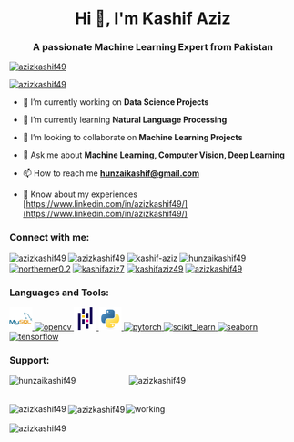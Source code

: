 <h1 align="center">Hi 👋, I'm Kashif Aziz</h1>
<h3 align="center">A passionate Machine Learning Expert from Pakistan</h3>

<p align="left"> <a href="https://github.com/ryo-ma/github-profile-trophy"><img src="https://github-profile-trophy.vercel.app/?username=azizkashif49" alt="azizkashif49" /></a> </p>

<p align="left"> <a href="https://twitter.com/azizkashif49" target="blank"><img src="https://img.shields.io/twitter/follow/azizkashif49?logo=twitter&style=for-the-badge" alt="azizkashif49" /></a> </p>

- 🔭 I’m currently working on **Data Science Projects**

- 🌱 I’m currently learning **Natural Language Processing**

- 👯 I’m looking to collaborate on **Machine Learning Projects**

- 💬 Ask me about **Machine Learning, Computer Vision, Deep Learning**

- 📫 How to reach me **hunzaikashif@gmail.com**

- 📄 Know about my experiences [https://www.linkedin.com/in/azizkashif49/](https://www.linkedin.com/in/azizkashif49/)

<h3 align="left">Connect with me:</h3>
<p align="left">
<a href="https://twitter.com/azizkashif49" target="blank"><img align="center" src="https://raw.githubusercontent.com/rahuldkjain/github-profile-readme-generator/master/src/images/icons/Social/twitter.svg" alt="azizkashif49" height="30" width="40" /></a>
<a href="https://linkedin.com/in/azizkashif49" target="blank"><img align="center" src="https://raw.githubusercontent.com/rahuldkjain/github-profile-readme-generator/master/src/images/icons/Social/linked-in-alt.svg" alt="azizkashif49" height="30" width="40" /></a>
<a href="https://stackoverflow.com/users/kashif-aziz" target="blank"><img align="center" src="https://raw.githubusercontent.com/rahuldkjain/github-profile-readme-generator/master/src/images/icons/Social/stack-overflow.svg" alt="kashif-aziz" height="30" width="40" /></a>
<a href="https://kaggle.com/hunzaikashif49" target="blank"><img align="center" src="https://raw.githubusercontent.com/rahuldkjain/github-profile-readme-generator/master/src/images/icons/Social/kaggle.svg" alt="hunzaikashif49" height="30" width="40" /></a>
<a href="https://instagram.com/northerner0.2" target="blank"><img align="center" src="https://raw.githubusercontent.com/rahuldkjain/github-profile-readme-generator/master/src/images/icons/Social/instagram.svg" alt="northerner0.2" height="30" width="40" /></a>
<a href="https://dribbble.com/kashifaziz7" target="blank"><img align="center" src="https://raw.githubusercontent.com/rahuldkjain/github-profile-readme-generator/master/src/images/icons/Social/dribbble.svg" alt="kashifaziz7" height="30" width="40" /></a>
<a href="https://www.behance.net/kashifaziz49" target="blank"><img align="center" src="https://raw.githubusercontent.com/rahuldkjain/github-profile-readme-generator/master/src/images/icons/Social/behance.svg" alt="kashifaziz49" height="30" width="40" /></a>
<a href="https://discord.gg/azizkashif49" target="blank"><img align="center" src="https://raw.githubusercontent.com/rahuldkjain/github-profile-readme-generator/master/src/images/icons/Social/discord.svg" alt="azizkashif49" height="30" width="40" /></a>
</p>

<h3 align="left">Languages and Tools:</h3>
<p align="left"> <a href="https://www.mysql.com/" target="_blank" rel="noreferrer"> <img src="https://raw.githubusercontent.com/devicons/devicon/master/icons/mysql/mysql-original-wordmark.svg" alt="mysql" width="40" height="40"/> </a> <a href="https://opencv.org/" target="_blank" rel="noreferrer"> <img src="https://www.vectorlogo.zone/logos/opencv/opencv-icon.svg" alt="opencv" width="40" height="40"/> </a> <a href="https://pandas.pydata.org/" target="_blank" rel="noreferrer"> <img src="https://raw.githubusercontent.com/devicons/devicon/2ae2a900d2f041da66e950e4d48052658d850630/icons/pandas/pandas-original.svg" alt="pandas" width="40" height="40"/> </a> <a href="https://www.python.org" target="_blank" rel="noreferrer"> <img src="https://raw.githubusercontent.com/devicons/devicon/master/icons/python/python-original.svg" alt="python" width="40" height="40"/> </a> <a href="https://pytorch.org/" target="_blank" rel="noreferrer"> <img src="https://www.vectorlogo.zone/logos/pytorch/pytorch-icon.svg" alt="pytorch" width="40" height="40"/> </a> <a href="https://scikit-learn.org/" target="_blank" rel="noreferrer"> <img src="https://upload.wikimedia.org/wikipedia/commons/0/05/Scikit_learn_logo_small.svg" alt="scikit_learn" width="40" height="40"/> </a> <a href="https://seaborn.pydata.org/" target="_blank" rel="noreferrer"> <img src="https://seaborn.pydata.org/_images/logo-mark-lightbg.svg" alt="seaborn" width="40" height="40"/> </a> <a href="https://www.tensorflow.org" target="_blank" rel="noreferrer"> <img src="https://www.vectorlogo.zone/logos/tensorflow/tensorflow-icon.svg" alt="tensorflow" width="40" height="40"/> </a> </p>

<h3 align="left">Support:</h3>
<p><a href="https://www.buymeacoffee.com/hunzaikashif49"> <img align="left" src="https://cdn.buymeacoffee.com/buttons/v2/default-yellow.png" height="50" width="210" alt="hunzaikashif49" /></a><a href="https://ko-fi.com/azizkashif49"> <img align="left" src="https://cdn.ko-fi.com/cdn/kofi3.png?v=3" height="50" width="210" alt="azizkashif49" /></a></p><br><br>

<img align="right" alt="working" width="300" src="https://media0.giphy.com/media/qgQUggAC3Pfv687qPC/giphy.gif">
<p><img align="left" src="https://github-readme-stats.vercel.app/api/top-langs?username=azizkashif49&show_icons=true&locale=en&layout=compact" alt="azizkashif49" /></p>

<p>&nbsp;<img align="center" src="https://github-readme-stats.vercel.app/api?username=azizkashif49&show_icons=true&locale=en" alt="azizkashif49" /></p>

<p><img align="center" src="https://github-readme-streak-stats.herokuapp.com/?user=azizkashif49&" alt="azizkashif49" /></p>

